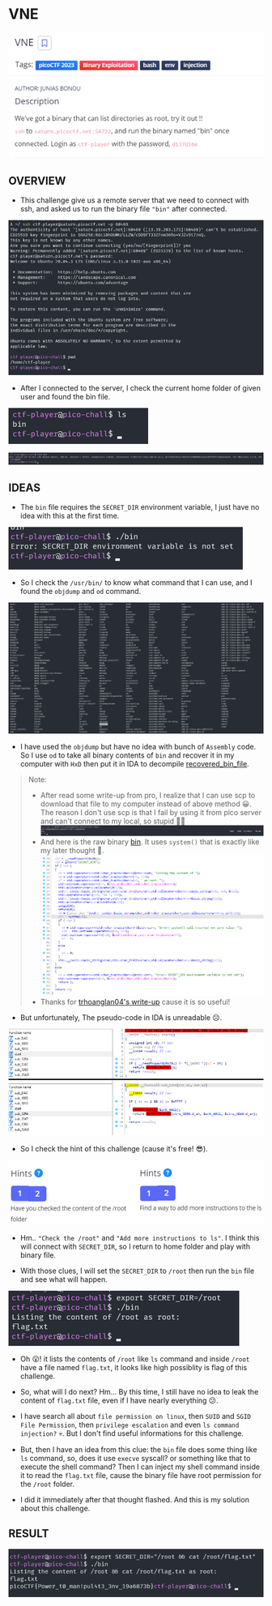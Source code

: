 # VNE

![img](/picoCTF/VNE/assets/overview.png)

## OVERVIEW

- This challenge give us a remote server that we need to connect with ssh, and asked us to run the binary file `"bin"` after connected.

![img](/picoCTF/VNE/assets/replace_connected.png)


- After I connected to the server, I check the current home folder of given user and found the bin file.

![img](/picoCTF/VNE/assets/bin_file.png)

![img](/picoCTF/VNE/assets/info_bin.png)

## IDEAS

- The `bin` file requires the `SECRET_DIR` environment variable, I just have no idea with this at the first time.

![img](/picoCTF/VNE/assets/run_bin.png)

- So I check the `/usr/bin/` to know what command that I can use, and I found the `objdump` and `od` command.

![img](/picoCTF/VNE/assets/usr_bin.png)

- I have used the `objdump` but have no idea with bunch of `Assembly` code. So I use `od` to take all binary contents of `bin` and recover it in my computer with `HxD` then put it in IDA to decompile [recovered_bin_file](/picoCTF/VNE/file/bin).

> Note: 
> - After read some write-up from pro, I realize that I can use scp to download that file to my computer instead of above method :grinning:. The reason I don't use scp is that I fail by using it from pico server and can't connect to my local, so stupid :man_facepalming:
> ![img](/picoCTF/VNE/assets/scp_transfer.png)
> - And here is the raw binary [bin](/picoCTF/VNE/file/real_bin). It uses `system()` that is exactly like my later thought :ghost:.
> ![img](/picoCTF/VNE/assets/decompile_p2.png)
> - Thanks for [trhoanglan04's write-up](https://hackmd.io/@trhoanglan04/BkNgwg7xn) cause it is so useful!

- But unfortunately, The pseudo-code in IDA is unreadable :frowning_face:.

![img](/picoCTF/VNE/assets/decompile.png)

- So I check the hint of this challenge (cause it's free! :sunglasses:).

![img](/picoCTF/VNE/assets/hint.png)

- Hm.. `"Check the /root"` and `"Add more instructions to ls"`. I think this will connect with `SECRET_DIR`, so I return to home folder and play with binary file.

- With those clues, I will set the `SECRET_DIR` to `/root` then run the `bin` file and see what will happen.

![img](/picoCTF/VNE/assets/list_root.png)

- Oh :open_mouth:! it lists the contents of `/root` like `ls` command and inside `/root` have a file named `flag.txt`, it looks like high possiblity is flag of this challenge.

- So, what will I do next? Hm... By this time, I still have no idea to leak the content of `flag.txt` file, even if I have nearly everything :confused:.

- I have search all about `file permission on linux`, then `SUID` and `SGID File Permission`, then `privilege escalation` and even `ls command injection?` :skull:. But I don't find useful informations for this challenge.

- But, then I have an idea from this clue: the `bin` file does some thing like `ls` command, so, does it use `execve` syscall? or something like that to execute the shell command? Then I can inject my shell command inside it to read the `flag.txt` file, cause the binary file have root permission for the `/root` folder.

- I did it immediately after that thought flashed. And this is my solution about this challenge.

## RESULT

![img](/picoCTF/VNE/assets/result.png)